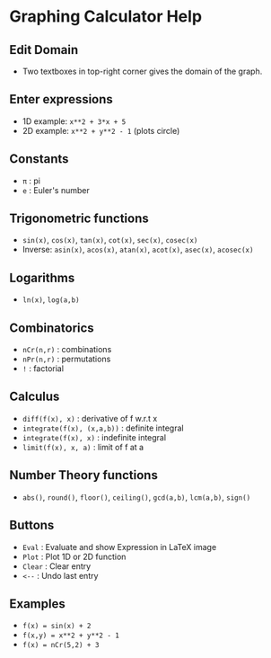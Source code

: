 # Graphing Calculator Help

## Edit Domain
- Two textboxes in top-right corner gives the domain of the graph. 

## Enter expressions
- 1D example: `x**2 + 3*x + 5`
- 2D example: `x**2 + y**2 - 1` (plots circle)

## Constants
- `π` : pi
- `e` : Euler's number

## Trigonometric functions
- `sin(x)`, `cos(x)`, `tan(x)`, `cot(x)`, `sec(x)`, `cosec(x)`
- Inverse: `asin(x)`, `acos(x)`, `atan(x)`, `acot(x)`, `asec(x)`, `acosec(x)`

## Logarithms
- `ln(x)`, `log(a,b)`

## Combinatorics
- `nCr(n,r)` : combinations
- `nPr(n,r)` : permutations
- `!` : factorial

## Calculus
- `diff(f(x), x)` : derivative of f w.r.t x
- `integrate(f(x), (x,a,b))` : definite integral
- `integrate(f(x), x)` : indefinite integral
- `limit(f(x), x, a)` : limit of f at a

## Number Theory functions
- `abs()`, `round()`, `floor()`, `ceiling()`, `gcd(a,b)`, `lcm(a,b)`, `sign()`

## Buttons
- `Eval` : Evaluate and show Expression in LaTeX image
- `Plot` : Plot 1D or 2D function
- `Clear` : Clear entry
- `<--` : Undo last entry

## Examples
- `f(x) = sin(x) + 2`
- `f(x,y) = x**2 + y**2 - 1`
- `f(x) = nCr(5,2) + 3`
